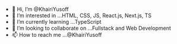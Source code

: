 - 👋 Hi, I’m @KhairiYusoff
- 👀 I’m interested in ...HTML, CSS, JS, React.js, Next.js, TS
- 🌱 I’m currently learning ...TypeScript
- 💞️ I’m looking to collaborate on ...Fullstack and Web Development
- 📫 How to reach me ...@KhairiYusoff

<!---
KhairiYusoff/KhairiYusoff is a ✨ special ✨ repository because its `README.md` (this file) appears on your GitHub profile.
You can click the Preview link to take a look at your changes.
--->
